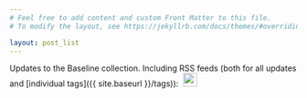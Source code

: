 ```yaml
---
# Feel free to add content and custom Front Matter to this file.
# To modify the layout, see https://jekyllrb.com/docs/themes/#overriding-theme-defaults

layout: post_list
---
```


Updates to the Baseline collection. Including RSS feeds (both for all updates and [individual tags]({{ site.baseurl }}/tags)): <a href="{{ site.baseurl }}/feed.xml" style="display: inline; margin-left: 4px"><img height=24 style="margin-bottom: -4px" src="{{ site.baseurl }}/assets/rss.png"></a>
